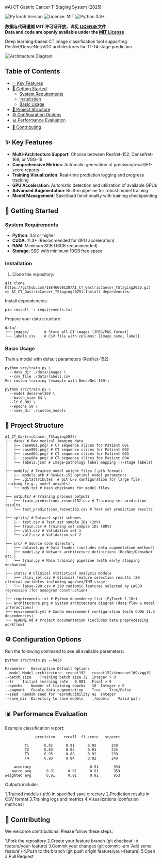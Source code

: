 #AI CT Gastric Cancer T-Staging System (2025)

![PyTorch Version](https://img.shields.io/badge/PyTorch-2.0+-red.svg)
![License: MIT](https://img.shields.io/badge/License-MIT-yellow.svg)
![Python 3.8+](https://img.shields.io/badge/Python-3.8%2B-blue.svg)

**数据与代码遵循 MIT 许可证开放，详见 [LICENSE](LICENSE)文件**  
**Data and code are openly available under the [MIT License](LICENSE)**

Deep learning-based CT image classification tool supporting ResNet/DenseNet/VGG architectures for T1-T4 stage prediction.

![Architecture Diagram](architecture.png)

## Table of Contents
- [✨ Key Features](#-key-features)
- [🚀 Getting Started](#-getting-started)
  - [System Requirements](#system-requirements)
  - [Installation](#installation)
  - [Basic Usage](#basic-usage)
- [📁 Project Structure](#-project-structure)
- [⚙️ Configuration Options](#️-configuration-options)
- [📊 Performance Evaluation](#-performance-evaluation)
- [🤝 Contributing](#-contributing)

## ✨ Key Features
- **Multi-Architecture Support**: Choose between ResNet-152, DenseNet-169, or VGG-19
- **Comprehensive Metrics**: Automatic generation of precision/recall/F1-score reports
- **Training Visualization**: Real-time prediction logging and progress tracking
- **GPU Acceleration**: Automatic detection and utilization of available GPUs
- **Advanced Augmentation**: Built-in pipeline for robust model training
- **Model Management**: Save/load functionality with training checkpointing

## 🚀 Getting Started

### System Requirements
- **Python**: 3.8 or higher
- **CUDA**: 11.3+ (Recommended for GPU acceleration)
- **RAM**: Minimum 8GB (16GB recommended)
- **Storage**: SSD with minimum 10GB free space

### Installation
1. Clone the repository:

```
git clone https://github.com/18846068128/AI_CT_GastricCancer_TStaging2025.git
cd AI_CT_GastricCancer_TStaging20251.Install dependencies:
```

Install dependencies:

```
pip install -r requirements.txt
```

Prepare your data structure:

```
data/
├── images/       # Store all CT images (JPEG/PNG format)
└── labels.csv    # CSV file with columns: [image_name, label]
```

### Basic Usage
Train a model with default parameters (ResNet-152):

```
python src/train.py \
  --data_dir ./data/images \
  --csv_file ./data/labels.csv
For custom training (example with DenseNet-169):
```

```
python src/train.py \
  --model densenet169 \
  --batch_size 64 \
  --lr 0.001 \
  --epochs 50 \
  --save_dir ./custom_models
```

## 📁 Project Structure

```
AI_CT_GastricCancer_TStaging2025/
├── data/ # Raw medical imaging data
│   ├── case001.png/ # CT sequence slices for Patient 001
│   ├── case002.png/ # CT sequence slices for Patient 002
│   ├── case003.png/ # CT sequence slices for Patient 003
│   ├── case004.png/ # CT sequence slices for Patient 004
│   └── labels.json # Image-pathology label mapping (T-stage labels)
│
├── models/ # Trained model weight files (.pth format)
│   ├── models.pth # ResNet-152 optimal model parameters
│   ├── .gitattributes  # Git LFS configuration for large file tracking (e.g., model weights)
│   └── md5.txt # Hash checksums for model files
│
├── outputs/ # Training process outputs
│   ├── train_predictions_resnet152.csv # Training set prediction results
│   └── test_predictions_resnet152.csv # Test set prediction results
│
├── splits/ # Dataset split schemes
│   ├── test.csv # Test set sample IDs (20%)
│   ├── train.csv # Training set sample IDs (80%)
│   ├── val1.csv # Validation set 1
│   └── val2.csv # Validation set 2
│
├── src/ # Source code directory
│   ├── dataset.py # Data loader (includes data augmentation methods)
│   ├── model.py # Network architecture definitions (ResNet/DenseNet etc.)
│   └── train.py # Main training pipeline (with early stopping mechanism)
│
├── stats/ # Clinical statistical analysis module
│   ├── clini_sel.csv # Clinical feature selection results (20 clinical variables including age/sex/TNM stage)
│   └── lasso-290.csv # 290 radiomic features selected by LASSO regression (for nomogram construction)
│
├── requirements.txt # Python dependency list (PyTorch 1.10+)
├── architecture.png # System architecture diagram (data flow & model interactions)
├── environment.yml # Conda environment configuration (with CUDA 11.3 dependencies)
└── README.md # Project documentation (includes data preprocessing workflow)
```

## ⚙️ Configuration Options
Run the following command to see all available parameters:

```
python src/train.py --help
```

```
Parameter	Description	Default	Options
--model	Model architecture	resnet152	resnet152/densenet169/vgg19
--batch_size	Training batch size	32	Integer > 0
--lr	Initial learning rate	0.001	Float > 0
--epochs	Number of training epochs	10	Integer > 0
--augment	Enable data augmentation	True	True/False
--seed	Random seed for reproducibility	42	Integer
--save_dir	Directory to save models	./models	Valid path
```

## 📊 Performance Evaluation
Example classification report:

```
              precision    recall  f1-score   support

         T1       0.92      0.91      0.92       240
         T2       0.89      0.93      0.91       235
         T3       0.95      0.88      0.92       238
         T4       0.90      0.94      0.92       240

    accuracy                           0.91       953
   macro avg       0.91      0.91      0.91       953
weighted avg       0.91      0.91      0.91       953
```

Outputs include:

1.Trained models (.pth) in specified save directory
2.Prediction results in CSV format
3.Training logs and metrics
4.Visualizations (confusion matrices)
## 🤝 Contributing
We welcome contributions! Please follow these steps:

1.Fork the repository
2.Create your feature branch (git checkout -b feature/your-feature)
3.Commit your changes (git commit -am 'Add some feature')
4.Push to the branch (git push origin feature/your-feature)
5.Open a Pull Request
